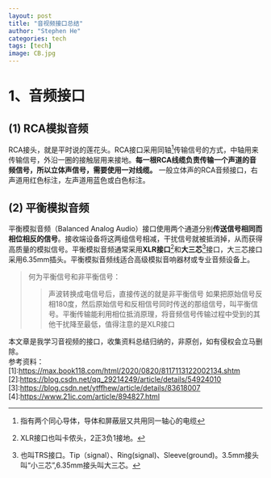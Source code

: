 ```yaml
---
layout: post
title: "音视频接口总结"
author: "Stephen He"
categories: tech
tags: [tech]
image: CB.jpg
---
```

# 1、音频接口  
## (1) RCA模拟音频  
RCA接头，就是平时说的莲花头。RCA接口采用同轴[^1]传输信号的方式，中轴用来传输信号，外沿一圈的接触层用来接地。**每一根RCA线缆负责传输一个声道的音频信号，所以立体声信号，需要使用一对线缆。** 一般立体声的RCA音频接口，右声道用红色标注，左声道用蓝色或白色标注。  
![]()

## (2) 平衡模拟音频  
平衡模拟音频（Balanced Analog Audio）接口使用两个通道分别**传送信号相同而相位相反的信号**。接收端设备将这两组信号相减，干扰信号就被抵消掉，从而获得高质量的模拟信号。平衡模拟音频通常采用**XLR接口**[^2]和**大三芯**[^3]接口，大三芯接口采用6.35mm插头。平衡模拟音频线适合高级模拟音响器材或专业音频设备上。

>何为平衡信号和非平衡信号：  
>>声波转换成电信号后，直接传送的就是非平衡信号
>>如果把原始信号反相180度，然后原始信号和反相信号同时传送的那组信号，叫平衡信号。平衡传输能利用相位抵消原理，将音频信号传输过程中受到的其他干扰降至最低，值得注意的是XLR接口

[^1]: 指有两个同心导体，导体和屏蔽层又共用同一轴心的电缆
[^2]: XLR接口也叫卡侬头，2正3负1接地。
[^3]: 也叫TRS接口。Tip（signal）、Ring(signal)、Sleeve(ground)。3.5mm接头叫“小三芯”,6.35mm接头叫大三芯。

本文章是我学习音视频的接口，收集资料总结归纳的，非原创，如有侵权会立马删除。  
参考资料：  
[1]:https://max.book118.com/html/2020/0820/8117113122002134.shtm  
[2]:https://blog.csdn.net/qq_29214249/article/details/54924010  
[3]:https://blog.csdn.net/ytffhew/article/details/83618007  
[4]:https://www.21ic.com/article/894827.html  
